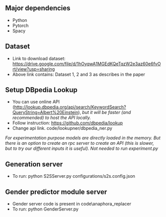 ## Major dependencies
* Python
* Pytorch
* Spacy

## Dataset

* Link to download dataset: https://drive.google.com/file/d/1hOyqwA1MGEdKQeTqzW2e3az60e6fvOrt/view?usp=sharing
* Above link contains: Dataset 1, 2 and 3 as describes in the paper

## Setup DBpedia Lookup

* You can use online API (http://lookup.dbpedia.org/api/search/KeywordSearch?QueryString=Albert%20Einstein), *but it will be faster (and recommended) to host the API locally.*
* Follow instruction: https://github.com/dbpedia/lookup
* Change api link. code/lookupner/dbpedia_ner.py


_For experimentation purpose models are directly loaded in the memory. But there is an option to create an rpc server to create an API (this is slower, but to try our different inputs it is useful)._ *Not needed to run experiment.py*
## Generation server
* To run: python S2SServer.py configurations/s2s.config.json

## Gender predictor module server
* Gender server code is present in code\anaphora_replacer
* To run: python GenderServer.py
